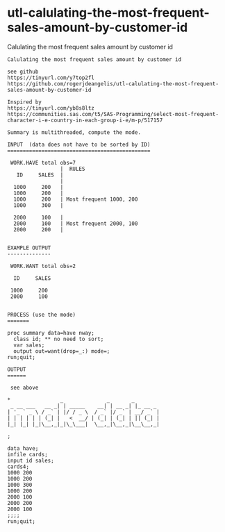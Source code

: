 # utl-calulating-the-most-frequent-sales-amount-by-customer-id
Calulating the most frequent sales amount by customer id  

    Calulating the most frequent sales amount by customer id                                                                
                                                                                                                            
    see github                                                                                                              
    https://tinyurl.com/y7top2fl                                                                                            
    https://github.com/rogerjdeangelis/utl-calulating-the-most-frequent-sales-amount-by-customer-id                         
                                                                                                                            
    Inspired by                                                                                                             
    https://tinyurl.com/yb8s8ltz                                                                                            
    https://communities.sas.com/t5/SAS-Programming/select-most-frequent-character-i-e-country-in-each-group-i-e/m-p/517157  
                                                                                                                            
    Summary is multithreaded, compute the mode.                                                                             
                                                                                                                            
    INPUT  (data does not have to be sorted by ID)                                                                          
    ==============================================                                                                          
                                                                                                                            
     WORK.HAVE total obs=7                                                                                                  
                     |  RULES                                                                                               
       ID     SALES  |                                                                                                      
                     |                                                                                                      
      1000     200   |                                                                                                      
      1000     200   |                                                                                                      
      1000     200   | Most frequent 1000, 200                                                                              
      1000     300   |                                                                                                      
                                                                                                                            
      2000     100   |                                                                                                      
      2000     100   | Most frequent 2000, 100                                                                              
      2000     200   |                                                                                                      
                                                                                                                            
                                                                                                                            
    EXAMPLE OUTPUT                                                                                                          
    --------------                                                                                                          
                                                                                                                            
     WORK.WANT total obs=2                                                                                                  
                                                                                                                            
      ID     SALES                                                                                                          
                                                                                                                            
     1000     200                                                                                                           
     2000     100                                                                                                           
                                                                                                                            
                                                                                                                            
    PROCESS (use the mode)                                                                                                  
    =======                                                                                                                 
                                                                                                                            
    proc summary data=have nway;                                                                                            
      class id; ** no need to sort;                                                                                         
      var sales;                                                                                                            
      output out=want(drop=_:) mode=;                                                                                       
    run;quit;                                                                                                               
                                                                                                                            
    OUTPUT                                                                                                                  
    ======                                                                                                                  
                                                                                                                            
     see above                                                                                                              
                                                                                                                            
    *                _              _       _                                                                               
     _ __ ___   __ _| | _____    __| | __ _| |_ __ _                                                                        
    | '_ ` _ \ / _` | |/ / _ \  / _` |/ _` | __/ _` |                                                                       
    | | | | | | (_| |   <  __/ | (_| | (_| | || (_| |                                                                       
    |_| |_| |_|\__,_|_|\_\___|  \__,_|\__,_|\__\__,_|                                                                       
                                                                                                                            
    ;                                                                                                                       
                                                                                                                            
    data have;                                                                                                              
    infile cards;                                                                                                           
    input id sales;                                                                                                         
    cards4;                                                                                                                 
    1000 200                                                                                                                
    1000 200                                                                                                                
    1000 300                                                                                                                
    1000 200                                                                                                                
    2000 100                                                                                                                
    2000 200                                                                                                                
    2000 100                                                                                                                
    ;;;;                                                                                                                    
    run;quit;                                                                                                               
                                                                                                                            
